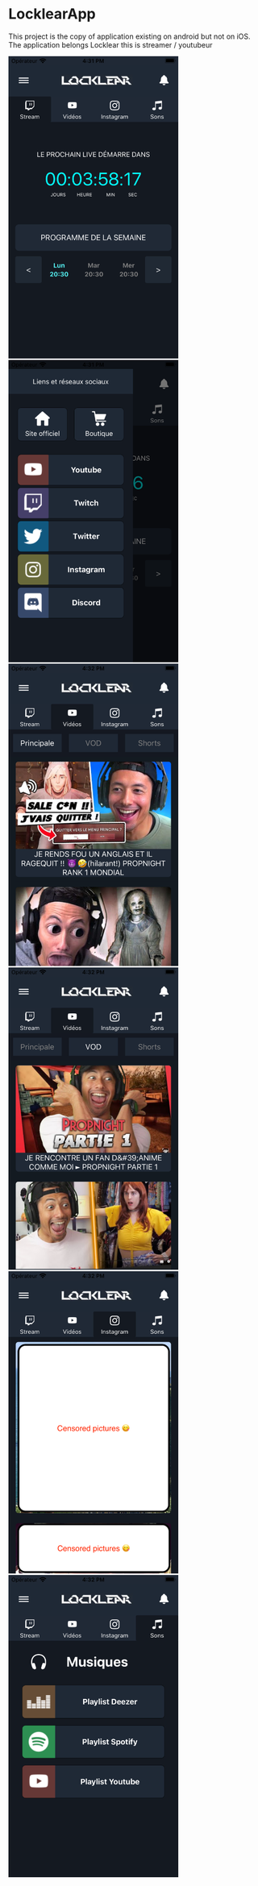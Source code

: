 # LocklearApp
This project is the copy of application existing on android but not on iOS.
The application belongs Locklear this is streamer / youtubeur 

<img src="ScreenShot/ScreenTwitch.png" widht="400" height="600" >
<img src="ScreenShot/ScreenSideMenu.png" widht="400" height="600" >
<img src="ScreenShot/ScreenYoutube.png" widht="400" height="600" >
<img src="ScreenShot/ScreenYoutube2.png" widht="400" height="600" >
<img src="ScreenShot/ScreenInstagram.png" widht="400" height="600" >
<img src="ScreenShot/ScreenSong.png" widht="400" height="600" >




